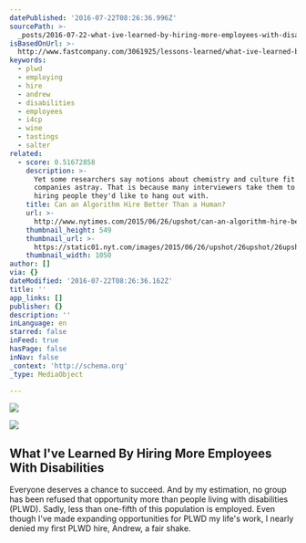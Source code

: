 ```yaml
---
datePublished: '2016-07-22T08:26:36.996Z'
sourcePath: >-
  _posts/2016-07-22-what-ive-learned-by-hiring-more-employees-with-disabilities.md
isBasedOnUrl: >-
  http://www.fastcompany.com/3061925/lessons-learned/what-ive-learned-by-hiring-more-employees-with-disabilities
keywords:
  - plwd
  - employing
  - hire
  - andrew
  - disabilities
  - employees
  - i4cp
  - wine
  - tastings
  - salter
related:
  - score: 0.51672858
    description: >-
      Yet some researchers say notions about chemistry and culture fit have led
      companies astray. That is because many interviewers take them to mean
      hiring people they'd like to hang out with.
    title: Can an Algorithm Hire Better Than a Human?
    url: >-
      http://www.nytimes.com/2015/06/26/upshot/can-an-algorithm-hire-better-than-a-human.html
    thumbnail_height: 549
    thumbnail_url: >-
      https://static01.nyt.com/images/2015/06/26/upshot/26upshot/26upshot-facebookJumbo.jpg
    thumbnail_width: 1050
author: []
via: {}
dateModified: '2016-07-22T08:26:36.162Z'
title: ''
app_links: []
publisher: {}
description: ''
inLanguage: en
starred: false
inFeed: true
hasPage: false
inNav: false
_context: 'http://schema.org'
_type: MediaObject

---
```

![](https://the-grid-user-content.s3-us-west-2.amazonaws.com/ff4c6837-9343-403d-b117-d2f6380a1526.jpg)

<article style=""><img src="https://imgflo.herokuapp.com/graph/vahj1ThiexotieMo/b95bce964e0fafd77c26f1599ddfd2b5/noop.jpg?input=http%3A%2F%2Fa.fastcompany.net%2Fmultisite_files%2Ffastcompany%2Fimagecache%2F620x350%2Fposter%2F2016%2F07%2F3061925-poster-p-1-what-ive-learned-by-hiring-more-employees-with-disabilities.jpg" /><h1>What I've Learned By Hiring More Employees With Disabilities</h1><p>Everyone deserves a chance to succeed. And by my estimation, no group has been refused that opportunity more than people living with disabilities (PLWD). Sadly, less than one-fifth of this population is employed. Even though I've made expanding opportunities for PLWD my life's work, I nearly denied my first PLWD hire, Andrew, a fair shake.</p></article>